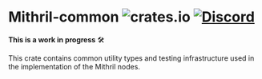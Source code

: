 # Mithril-common ![crates.io](https://img.shields.io/crates/v/mithril-common.svg) [![Discord](https://img.shields.io/discord/500028886025895936.svg?logo=discord&style=flat-square)](https://discord.gg/5kaErDKDRq)

**This is a work in progress** 🛠

This crate contains common utility types and testing infrastructure used in the implementation of the Mithril nodes.
